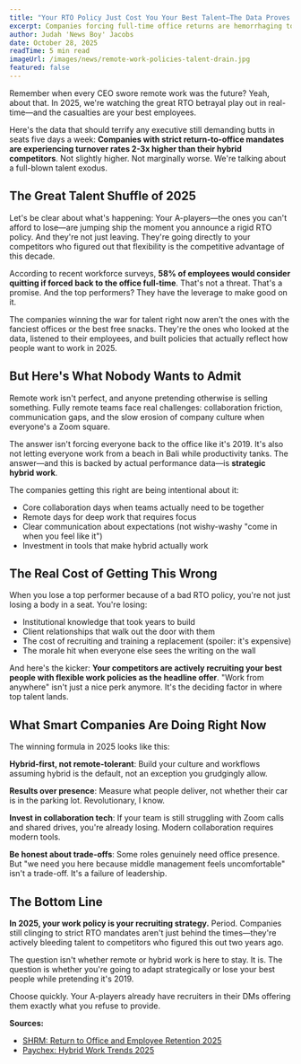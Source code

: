 ```yaml
---
title: "Your RTO Policy Just Cost You Your Best Talent—The Data Proves It"
excerpt: Companies forcing full-time office returns are hemorrhaging top performers. Meanwhile, hybrid-first competitors are scooping up the talent you're losing.
author: Judah 'News Boy' Jacobs
date: October 28, 2025
readTime: 5 min read
imageUrl: /images/news/remote-work-policies-talent-drain.jpg
featured: false
---
```


Remember when every CEO swore remote work was the future? Yeah, about that. In 2025, we're watching the great RTO betrayal play out in real-time—and the casualties are your best employees.

Here's the data that should terrify any executive still demanding butts in seats five days a week: **Companies with strict return-to-office mandates are experiencing turnover rates 2-3x higher than their hybrid competitors**. Not slightly higher. Not marginally worse. We're talking about a full-blown talent exodus.

## The Great Talent Shuffle of 2025

Let's be clear about what's happening: Your A-players—the ones you can't afford to lose—are jumping ship the moment you announce a rigid RTO policy. And they're not just leaving. They're going directly to your competitors who figured out that flexibility is the competitive advantage of this decade.

According to recent workforce surveys, **58% of employees would consider quitting if forced back to the office full-time**. That's not a threat. That's a promise. And the top performers? They have the leverage to make good on it.

The companies winning the war for talent right now aren't the ones with the fanciest offices or the best free snacks. They're the ones who looked at the data, listened to their employees, and built policies that actually reflect how people want to work in 2025.

## But Here's What Nobody Wants to Admit

Remote work isn't perfect, and anyone pretending otherwise is selling something. Fully remote teams face real challenges: collaboration friction, communication gaps, and the slow erosion of company culture when everyone's a Zoom square.

The answer isn't forcing everyone back to the office like it's 2019. It's also not letting everyone work from a beach in Bali while productivity tanks. The answer—and this is backed by actual performance data—is **strategic hybrid work**.

The companies getting this right are being intentional about it:
- Core collaboration days when teams actually need to be together
- Remote days for deep work that requires focus
- Clear communication about expectations (not wishy-washy "come in when you feel like it")
- Investment in tools that make hybrid actually work

## The Real Cost of Getting This Wrong

When you lose a top performer because of a bad RTO policy, you're not just losing a body in a seat. You're losing:
- Institutional knowledge that took years to build
- Client relationships that walk out the door with them
- The cost of recruiting and training a replacement (spoiler: it's expensive)
- The morale hit when everyone else sees the writing on the wall

And here's the kicker: **Your competitors are actively recruiting your best people with flexible work policies as the headline offer**. "Work from anywhere" isn't just a nice perk anymore. It's the deciding factor in where top talent lands.

## What Smart Companies Are Doing Right Now

The winning formula in 2025 looks like this:

**Hybrid-first, not remote-tolerant**: Build your culture and workflows assuming hybrid is the default, not an exception you grudgingly allow.

**Results over presence**: Measure what people deliver, not whether their car is in the parking lot. Revolutionary, I know.

**Invest in collaboration tech**: If your team is still struggling with Zoom calls and shared drives, you're already losing. Modern collaboration requires modern tools.

**Be honest about trade-offs**: Some roles genuinely need office presence. But "we need you here because middle management feels uncomfortable" isn't a trade-off. It's a failure of leadership.

## The Bottom Line

**In 2025, your work policy is your recruiting strategy.** Period. Companies still clinging to strict RTO mandates aren't just behind the times—they're actively bleeding talent to competitors who figured this out two years ago.

The question isn't whether remote or hybrid work is here to stay. It is. The question is whether you're going to adapt strategically or lose your best people while pretending it's 2019.

Choose quickly. Your A-players already have recruiters in their DMs offering them exactly what you refuse to provide.

**Sources:**
- [SHRM: Return to Office and Employee Retention 2025](https://www.shrm.org/topics-tools/news/talent-acquisition/shrm-talent-2025-ai-rto-recruiting-trends)
- [Paychex: Hybrid Work Trends 2025](https://www.paychex.com/articles/human-resources/hiring-and-recruiting-trends)
